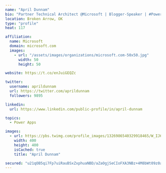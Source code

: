 ```yaml
---
name: "April Dunnam"
bio: "Partner Technical Architect @Microsoft | Blogger-Speaker | #PowerApps, #PowerAutomate, #Office365, #SharePoint | #WIT | #Karaoke Queen"
location: Broken Arrow, OK
type: "profile"
heat: 117

affiliation:
  name: Microsoft
  domain: microsoft.com
  images:
    - url: "/assets/images/organizations/microsoft.com-50x50.jpg"
      width: 50
      height: 50

website: https://t.co/enJuiGEQZc

twitter:
  username: aprildunnam
  url: https://twitter.com/aprildunnam
  followers: 9895

linkedin:
  url: https://www.linkedin.com/public-profile/in/april-dunnam

topics:
  - Power Apps

images:
  - url: https://pbs.twimg.com/profile_images/1326986540329918465/W_IJ6Ih2_400x400.jpg
    width: 400
    height: 400
    isCached: true
    title: "April Dunnam"

secured: "u21qOB5qi7Fp7uiRauBSxZxphuaNBD/aZaOgjSeCIoFXA3NBz+4M8bWt09z0aiilrDQ6QvPrPeUqDbc7g70ZqRmDtTR3vXYFGKgR7hVeG/HqJNfQtILHPEzFdWpl6/NLMPOYG2Cg2XgrJYJJ/C4YoJPO827mL66OolOuPycmCJjN5FkNHAqTyb84eWn/I1cLAPBZ0msnwvSZ2oeiVAJMGtOru2LeUlExZIbmPHMgcOb6FN7FsYkGnCHo+/IKY8dfe5XFlBhDVPHd5sRRgyBv2XIpY936KSV4YgVwq0dBelEbueylCaI0es5I36d23mByVAGEgXM+WoCJXRU1dYiA9HjdnAr/ujI9eDic1sC0XuyfQ2YeO2ynSsVubNlvu/xzGlmlRHSwuGCquNdGtI38KOpQV2cJFqbCT1bwJOKYUBs=;bg5QvkVcvCPU0j1yBItMaQ=="
---
```


